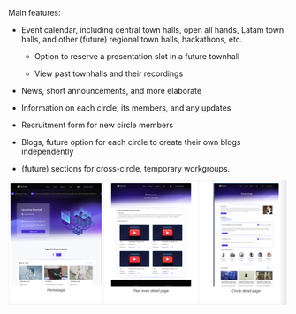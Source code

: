 Main features:

- Event calendar, including central town halls, open all hands, Latam town halls, and other (future) regional town halls, hackathons, etc.

    - Option to reserve a presentation slot in a future townhall

    - View past townhalls and their recordings

- News, short announcements, and more elaborate

- Information on each circle, its members, and any updates

- Recruitment form for new circle members

- Blogs, future option for each circle to create their own blogs independently

- (future) sections for cross-circle, temporary workgroups.

![DeepFunding Subsites](subsites.png)